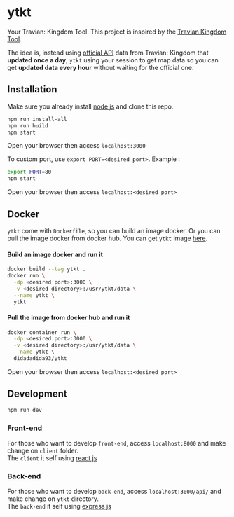 # ytkt
Your Travian: Kingdom Tool. This project is inspired by the [Travian Kingdom Tool](https://travian.engin9tools.com/).

The idea is, instead using [official API](https://forum.kingdoms.com/index.php?thread/4099-api-for-external-tools/) data from Travian: Kingdom that **updated once a day**, `ytkt` using your session to get map data so you can get **updated data every hour** without waiting for the official one.

## Installation
Make sure you already install [node js](https://nodejs.org/en/download/) and clone this repo.

```sh
npm run install-all
npm run build
npm start
```

Open your browser then access `localhost:3000`

To custom port, use `export PORT=<desired port>`. Example :
```sh
export PORT=80
npm start
```

Open your browser then access `localhost:<desired port>`

## Docker
`ytkt` come with `Dockerfile`, so you can build an image docker. Or you can pull the image docker from docker hub. You can get `ytkt` image [here](https://hub.docker.com/r/didadadida93/ytkt).

#### Build an image docker and run it
```sh
docker build --tag ytkt .
docker run \
  -dp <desired port>:3000 \
  -v <desired directory>:/usr/ytkt/data \
  --name ytkt \
  ytkt
```

#### Pull the image from docker hub and run it
```sh
docker container run \
  -dp <desired port>:3000 \
  -v <desired directory>:/usr/ytkt/data \
  --name ytkt \
  didadadida93/ytkt
```

Open your browser then access `localhost:<desired port>`

## Development
```sh
npm run dev
```

### Front-end
For those who want to develop `front-end`, access `localhost:8000` and make change on `client` folder.  
The `client` it self using [react js](https://reactjs.org/)

### Back-end
For those who want to develop `back-end`, access `localhost:3000/api/` and make change on `ytkt` directory.  
The `back-end` it self using [express js](http://expressjs.com/)
